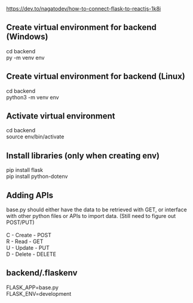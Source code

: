 https://dev.to/nagatodev/how-to-connect-flask-to-reactjs-1k8i

## Create virtual environment for backend (Windows)
cd backend <br>
py -m venv env

## Create virtual environment for backend (Linux)
cd backend <br>
python3 -m venv env

## Activate virtual environment
cd backend <br>
source env/bin/activate

## Install libraries (only when creating env)
pip install flask <br>
pip install python-dotenv

## Adding APIs
base.py should either have the data to be retrieved with GET, or interface with other python files or APIs to import data.
(Still need to figure out POST/PUT)
<br><br>
C - Create - POST<br>
R - Read - GET<br>
U - Update - PUT<br>
D - Delete - DELETE<br>

## backend/.flaskenv
FLASK_APP=base.py <br>
FLASK_ENV=development
